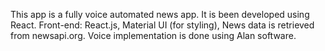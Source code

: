 This app is a fully voice automated news app.
It is been developed using React.
Front-end: React.js, Material UI (for styling),
News data is retrieved from newsapi.org.
Voice implementation is done using Alan software.
